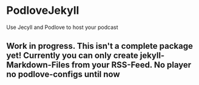 # PodloveJekyll
Use Jecyll and Podlove to host your podcast

## Work in progress. This isn't a complete package yet! Currently you can only create jekyll-Markdown-Files from your RSS-Feed. No player no podlove-configs until now
